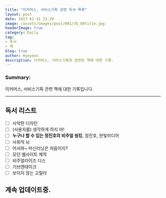 ```yaml
---
title: "이커머스, 서비스기획 관련 독서 목록"
layout: post
date: 2017-01-31 23:29
image: /assets/images/post/001/35_00title.jpg
headerImage: true
category: Daily
tag:
- 독서
- 책
blog: true
author: Hyeyeon
description: 이커머스, 서비스기획과 관련된 책에 대한 기록.
---
```


### Summary:

이커머스, 서비스기획 관련 책에 대한 기록입니다.

---

## 독서 리스트

- [ ] 사악한 디자인
- [ ] (사용자를) 생각하게 하지 마!
- [   ] **누구나 할 수 있는 정진호의 비주얼 씽킹**, 정진호, 한빛미디어
- [ ] 사회적 뇌
- [ ] 어서와~ 머신러닝은 처음이지?
- [ ] 모던 웹사이트 제작
- [ ] 비주얼라이즈 디스
- [ ] 기브앤테이크
- [ ] 보이지 않는 고릴라

계속 업데이트중.
---
